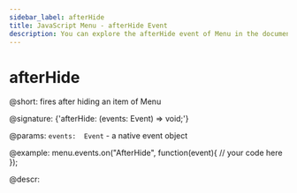 ```yaml
---
sidebar_label: afterHide
title: JavaScript Menu - afterHide Event 
description: You can explore the afterHide event of Menu in the documentation of the DHTMLX JavaScript UI library. Browse developer guides and API reference, try out code examples and live demos, and download a free 30-day evaluation version of DHTMLX Suite 7.
---
```


# afterHide

@short: fires after hiding an item of Menu

@signature: {'afterHide: (events: Event) => void;'}

@params:
`events:  Event` - a native event object

@example:
menu.events.on("AfterHide", function(event){
    // your code here
});

@descr:
